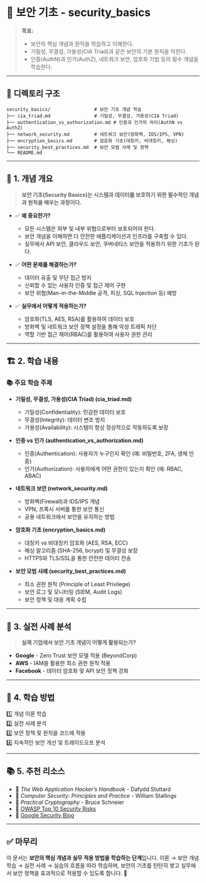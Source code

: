 # 📂 보안 기초 - security_basics

> **목표:**  
> - 보안의 핵심 개념과 원칙을 학습하고 이해한다.  
> - 기밀성, 무결성, 가용성(CIA Triad)과 같은 보안의 기본 원칙을 익힌다.  
> - 인증(AuthN)과 인가(AuthZ), 네트워크 보안, 암호화 기법 등의 필수 개념을 학습한다.

---

## 📌 **디렉토리 구조**
```
security_basics/                # 보안 기초 개념 학습
├── cia_triad.md                # 기밀성, 무결성, 가용성(CIA Triad)
├── authentication_vs_authorization.md # 인증과 인가의 차이(AuthN vs AuthZ)
├── network_security.md         # 네트워크 보안(방화벽, IDS/IPS, VPN)
├── encryption_basics.md        # 암호화 기초(대칭키, 비대칭키, 해싱)
├── security_best_practices.md  # 보안 모범 사례 및 정책
└── README.md
```

---

## 📖 **1. 개념 개요**
> **보안 기초(Security Basics)는 시스템과 데이터를 보호하기 위한 필수적인 개념과 원칙을 배우는 과정이다.**

- ✅ **왜 중요한가?**  
  - 모든 시스템은 외부 및 내부 위협으로부터 보호되어야 한다.
  - 보안 개념을 이해하면 더 안전한 애플리케이션과 인프라를 구축할 수 있다.
  - 실무에서 API 보안, 클라우드 보안, 쿠버네티스 보안을 적용하기 위한 기초가 된다.

- ✅ **어떤 문제를 해결하는가?**  
  - 데이터 유출 및 무단 접근 방지
  - 신뢰할 수 있는 사용자 인증 및 접근 제어 구현
  - 보안 위협(Man-in-the-Middle 공격, 피싱, SQL Injection 등) 예방

- ✅ **실무에서 어떻게 적용하는가?**  
  - 암호화(TLS, AES, RSA)를 활용하여 데이터 보호
  - 방화벽 및 네트워크 보안 정책 설정을 통해 악성 트래픽 차단
  - 역할 기반 접근 제어(RBAC)를 활용하여 사용자 권한 관리

---

## 🏗 **2. 학습 내용**
### 📚 주요 학습 주제
- **기밀성, 무결성, 가용성(CIA Triad) (cia_triad.md)**
  - 기밀성(Confidentiality): 민감한 데이터 보호
  - 무결성(Integrity): 데이터 변조 방지
  - 가용성(Availability): 시스템이 항상 정상적으로 작동하도록 보장

- **인증 vs 인가 (authentication_vs_authorization.md)**
  - 인증(Authentication): 사용자가 누구인지 확인 (예: 비밀번호, 2FA, 생체 인증)
  - 인가(Authorization): 사용자에게 어떤 권한이 있는지 확인 (예: RBAC, ABAC)

- **네트워크 보안 (network_security.md)**
  - 방화벽(Firewall)과 IDS/IPS 개념
  - VPN, 프록시 서버를 통한 보안 통신
  - 공용 네트워크에서 보안을 유지하는 방법

- **암호화 기초 (encryption_basics.md)**
  - 대칭키 vs 비대칭키 암호화 (AES, RSA, ECC)
  - 해싱 알고리즘 (SHA-256, bcrypt) 및 무결성 보장
  - HTTPS와 TLS/SSL을 통한 안전한 데이터 전송

- **보안 모범 사례 (security_best_practices.md)**
  - 최소 권한 원칙 (Principle of Least Privilege)
  - 보안 로그 및 모니터링 (SIEM, Audit Logs)
  - 보안 정책 및 대응 계획 수립

---

## 🚀 **3. 실전 사례 분석**
> **실제 기업에서 보안 기초 개념이 어떻게 활용되는가?**

- **Google** - Zero Trust 보안 모델 적용 (BeyondCorp)
- **AWS** - IAM을 활용한 최소 권한 원칙 적용
- **Facebook** - 데이터 암호화 및 API 보안 정책 강화

---

## 🎯 **4. 학습 방법**
1️⃣ 개념 이론 학습  
2️⃣ 실전 사례 분석  
3️⃣ 보안 정책 및 원칙을 코드에 적용  
4️⃣ 지속적인 보안 개선 및 트레이드오프 분석  

---

## 📚 **5. 추천 리소스**
- 📖 _The Web Application Hacker’s Handbook_ - Dafydd Stuttard  
- 📖 _Computer Security: Principles and Practice_ - William Stallings  
- 📖 _Practical Cryptography_ - Bruce Schneier  
- 📌 [OWASP Top 10 Security Risks](https://owasp.org/www-project-top-ten/)  
- 📌 [Google Security Blog](https://security.googleblog.com/)  

---

## ✅ **마무리**
이 문서는 **보안의 핵심 개념과 실무 적용 방법을 학습하는 단계**입니다.
이론 → 보안 개념 학습 → 실전 사례 → 실습의 흐름을 따라 학습하며,
보안의 기초를 탄탄히 쌓고 실무에서 보안 정책을 효과적으로 적용할 수 있도록 합니다. 🚀


